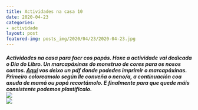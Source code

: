 ```yaml
---
title: Actividades na casa 10
date: 2020-04-23
categories:
- actividade
layout: post
featured-img: posts_img/2020/04/23/2020-04-23.jpg
---
```

 <h5 class="center header text_h2">
Actividades na casa para faer cos papás.
 <!--more-->
Hoxe a actividade vai dedicada o Día do Libro. Un marcapáxinas do monstruo de cores para os nosos contos. <a href="{{ site.baseurl }}/posts_pdf/2020/04/23/marcapaginas.pdf">Aquí</a> vos deixo un pdf donde podedes imprimir o marcapáxinas. 
Primeiro coloreamolo según lle conveña o neno/a, a continuación coa axuda de mamá ou papá recortámolo. E finalmente para que quede máis consistente podemos plastificalo. 

<div class="row">
    <div class="col s12 m6">
		<img class="responsive-img" src="{{ site.baseurl }}/posts_img/2020/04/23/2020-04-233.jpg">
	</div>
</div>
	
	 

 <div class="row">
    <div class="col s12 m6">
		<img class="responsive-img" src="{{ site.baseurl }}/posts_img/2020/04/23/2020-04-2333.jpg">
	</div>
</div>



